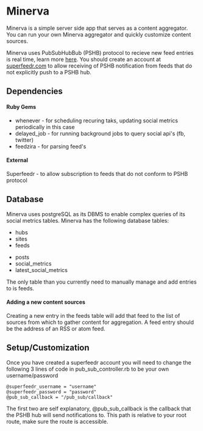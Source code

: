 # Minerva

Minerva is a simple server side app that serves as a content aggregator. You can run your own Minerva aggregator and quickly customize content sources. 

Minerva uses PubSubHubBub (PSHB) protocol to recieve new feed entries is real time, learn more [here](https://code.google.com/p/pubsubhubbub/). You should create an account at [superfeedr.com](http://superfeedr.com/) to allow receiving of PSHB notification from feeds that do not explicitly push to a PSHB hub.

## Dependencies

#### Ruby Gems
- whenever - for scheduling recuring taks, updating social metrics periodically in this case
- delayed_job - for running background jobs to query social api's (fb, twitter)
- feedzira - for parsing feed's

#### External
Superfeedr - to allow subscription to feeds that do not conform to PSHB protocol

## Database
Minerva uses postgreSQL as its DBMS to enable complex queries of its social metrics tables. Minerva has the following database tables:

- hubs
- sites
- feeds
+ posts
+ social_metrics
+ latest_social_metrics

The only table than you currently need to manually manage and add entries to is feeds.

#### Adding a new content sources
Creating a new entry in the feeds table will add that feed to the list of sources from which to gather content for aggregation. A feed entry should be the address of an RSS or atom feed.

## Setup/Customization
Once you have created a superfeedr account you will need to change the following 3 lines of code in pub_sub_controller.rb to be your own username/password

    @superfeedr_username = "username"
    @superfeedr_password = "password"
    @pub_sub_callback = "/pub_sub/callback"

The first two are self explanatory, @pub_sub_callback is the callback that the PSHB hub will send notifications to. This path is relative to your root route, make sure the route is accessible.

